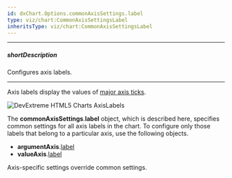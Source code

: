```yaml
---
id: dxChart.Options.commonAxisSettings.label
type: viz/chart:CommonAxisSettingsLabel
inheritsType: viz/chart:CommonAxisSettingsLabel
---
```

---
##### shortDescription
Configures axis labels.

---
Axis labels display the values of [major axis ticks](/api-reference/10%20UI%20Components/dxChart/1%20Configuration/commonAxisSettings/tick '/Documentation/ApiReference/UI_Components/dxChart/Configuration/commonAxisSettings/tick/').

![DevExtreme HTML5 Charts AxisLabels](/images/ChartJS/visual_elements/axis_labels.png)

The **commonAxisSettings**.**label** object, which is described here, specifies common settings for all axis labels in the chart. To configure only those labels that belong to a particular axis, use the following objects.

- **argumentAxis**.[label](/api-reference/10%20UI%20Components/dxChart/1%20Configuration/argumentAxis/label '/Documentation/ApiReference/UI_Components/dxChart/Configuration/argumentAxis/label/')     
- **valueAxis**.[label](/api-reference/10%20UI%20Components/dxChart/1%20Configuration/valueAxis/label '/Documentation/ApiReference/UI_Components/dxChart/Configuration/valueAxis/label/')       

Axis-specific settings override common settings.